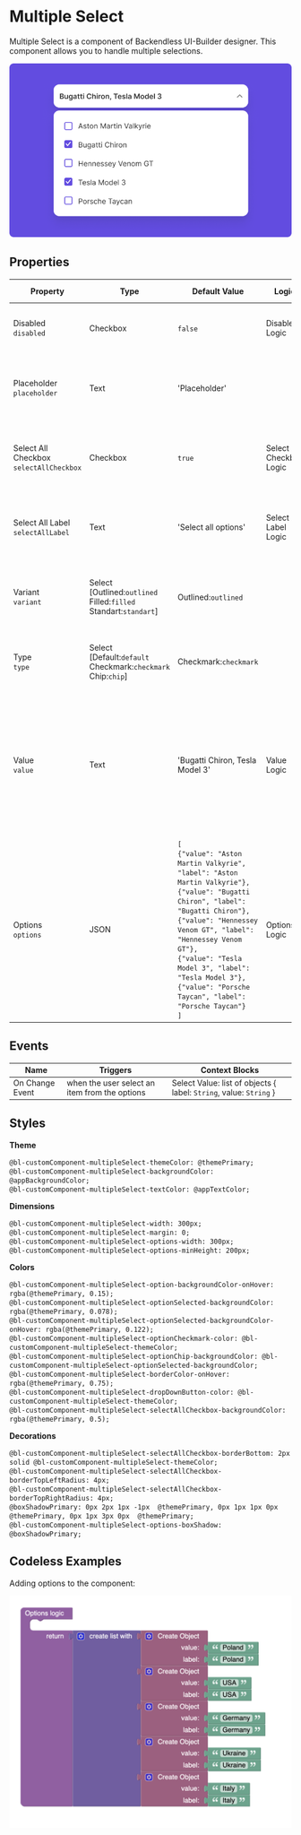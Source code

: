 # Multiple Select

Multiple Select is a component of Backendless UI-Builder designer. This component allows you to handle multiple selections.

<p align="center">
  <img alt="main thumbnail" src="./thumbnail.png" width="780"/>
</p>

## Properties

| Property                                    | Type                                                                     | Default Value                                                                                                                                                                                                                                                                                                                                        | Logic                     | Data Binding | UI Setting | Description                                                                                                                                                              |
|---------------------------------------------|--------------------------------------------------------------------------|------------------------------------------------------------------------------------------------------------------------------------------------------------------------------------------------------------------------------------------------------------------------------------------------------------------------------------------------------|---------------------------|--------------|------------|--------------------------------------------------------------------------------------------------------------------------------------------------------------------------|
| Disabled<br/>`disabled`                     | Checkbox                                                                 | `false`                                                                                                                                                                                                                                                                                                                                              | Disabled Logic            | YES          | YES        | This handler allows you to disable a component.                                                                                                                          |
| Placeholder<br/>`placeholder`               | Text                                                                     | 'Placeholder'                                                                                                                                                                                                                                                                                                                                        |                           | NO           | YES        | This handler allows you to specify a placeholder for a component.                                                                                                        |
| Select All Checkbox<br/>`selectAllCheckbox` | Checkbox                                                                 | `true`                                                                                                                                                                                                                                                                                                                                               | Select All Checkbox Logic | YES          | YES        | This handler allows you to add a checkbox to select all options.                                                                                                         |
| Select All Label<br/>`selectAllLabel`       | Text                                                                     | 'Select all options'                                                                                                                                                                                                                                                                                                                                 | Select All Label Logic    | YES          | YES        | This handler allows you to specify label for "Select All Checkbox".                                                                                                      |
| Variant<br/>`variant`                       | Select [Outlined:`outlined`<br/>Filled:`filled`<br/>Standart:`standart`] | Outlined:`outlined`                                                                                                                                                                                                                                                                                                                                  |                           | NO           | YES        | This handler allows you to select a variant of the component.                                                                                                            |
| Type<br/>`type`                             | Select [Default:`default`<br/>Checkmark:`checkmark`<br/>Chip:`chip`]     | Checkmark:`checkmark`                                                                                                                                                                                                                                                                                                                                |                           | NO           | YES        | This handler allows you to select a type of the component.                                                                                                               |
| Value<br/>`value`                           | Text                                                                     | 'Bugatti Chiron, Tesla Model 3'                                                                                                                                                                                                                                                                                                                      | Value Logic               | YES          | YES        | This handler allows you to add value by default. Enter the value separated by a comma. Signature of value: '`String`, `String`'.                                         |
| Options<br/>`options`                       | JSON                                                                     | `[`<br/>`{"value": "Aston Martin Valkyrie", "label": "Aston Martin Valkyrie"},`<br/>`{"value": "Bugatti Chiron", "label": "Bugatti Chiron"},`<br/>`{"value": "Hennessey Venom GT", "label": "Hennessey Venom GT"},`<br/>`{"value": "Tesla Model 3", "label": "Tesla Model 3"},`<br/>`{"value": "Porsche Taycan", "label": "Porsche Taycan"}`<br/>`]` | Options Logic             | YES          | YES        | This handler allows you to add options to the component. Watch [Codeless Examples](#examples). Signature of options: list of objects { label: `String`, value: `String`} |

## Events

| Name             | Triggers                                      | Context Blocks                                                      |
|------------------|-----------------------------------------------|---------------------------------------------------------------------|
| On Change Event  | when the user select an item from the options | Select Value: list of objects { label: `String`, value: `String` }  |

## Styles

**Theme**
````
@bl-customComponent-multipleSelect-themeColor: @themePrimary;
@bl-customComponent-multipleSelect-backgroundColor: @appBackgroundColor;
@bl-customComponent-multipleSelect-textColor: @appTextColor;
````

**Dimensions**
````
@bl-customComponent-multipleSelect-width: 300px;
@bl-customComponent-multipleSelect-margin: 0;
@bl-customComponent-multipleSelect-options-width: 300px;
@bl-customComponent-multipleSelect-options-minHeight: 200px;
````

**Colors**
````
@bl-customComponent-multipleSelect-option-backgroundColor-onHover: rgba(@themePrimary, 0.15);
@bl-customComponent-multipleSelect-optionSelected-backgroundColor: rgba(@themePrimary, 0.078);
@bl-customComponent-multipleSelect-optionSelected-backgroundColor-onHover: rgba(@themePrimary, 0.122);
@bl-customComponent-multipleSelect-optionCheckmark-color: @bl-customComponent-multipleSelect-themeColor;
@bl-customComponent-multipleSelect-optionChip-backgroundColor: @bl-customComponent-multipleSelect-optionSelected-backgroundColor;
@bl-customComponent-multipleSelect-borderColor-onHover: rgba(@themePrimary, 0.75);
@bl-customComponent-multipleSelect-dropDownButton-color: @bl-customComponent-multipleSelect-themeColor;
@bl-customComponent-multipleSelect-selectAllCheckbox-backgroundColor: rgba(@themePrimary, 0.5);
````

**Decorations**
````
@bl-customComponent-multipleSelect-selectAllCheckbox-borderBottom: 2px solid @bl-customComponent-multipleSelect-themeColor;
@bl-customComponent-multipleSelect-selectAllCheckbox-borderTopLeftRadius: 4px;
@bl-customComponent-multipleSelect-selectAllCheckbox-borderTopRightRadius: 4px;
@boxShadowPrimary: 0px 2px 1px -1px  @themePrimary, 0px 1px 1px 0px  @themePrimary, 0px 1px 3px 0px  @themePrimary;
@bl-customComponent-multipleSelect-options-boxShadow: @boxShadowPrimary;
````

## <a id="examples"></a> Codeless Examples

Adding options to the component:

![markers example](./example-images/add-options.png)
